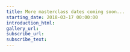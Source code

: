 ```yaml
---
title: More masterclass dates coming soon...
starting_date: 2018-03-17 00:00:00
introduction_html:
gallery_url:
subscribe_url:
subscribe_text:
---
```


